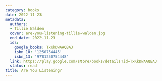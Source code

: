 ```yaml
---
category: books
date: 2022-11-23
metadata:
  authors:
  - Tillie Walden
  cover: are-you-listening-tillie-walden.jpg
  end_date: 2022-11-23
  ids:
    google_books: TxKkDwAAQBAJ
    isbn_10: '1250754445'
    isbn_13: '9781250754448'
  link: https://play.google.com/store/books/details?id=TxKkDwAAQBAJ
  status: read
title: Are You Listening?
---
```

